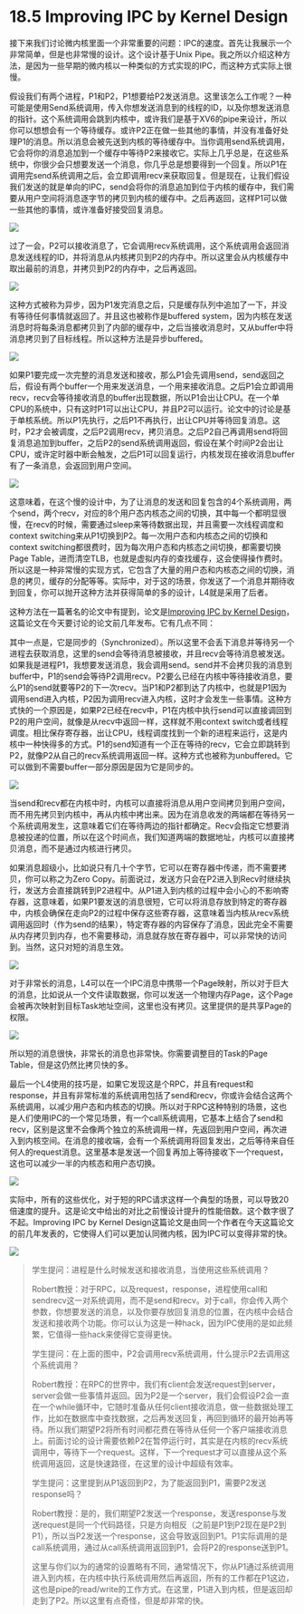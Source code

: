 # 18.5 Improving IPC by Kernel Design

接下来我们讨论微内核里面一个非常重要的问题：IPC的速度。首先让我展示一个非常简单，但是也非常慢的设计。这个设计基于Unix Pipe。我之所以介绍这种方法，是因为一些早期的微内核以一种类似的方式实现的IPC，而这种方式实际上很慢。

假设我们有两个进程，P1和P2，P1想要给P2发送消息。这里该怎么工作呢？一种可能是使用Send系统调用，传入你想发送消息到的线程的ID，以及你想发送消息的指针。这个系统调用会跳到内核中，或许我们是基于XV6的pipe来设计，所以你可以想想会有一个等待缓存。或许P2正在做一些其他的事情，并没有准备好处理P1的消息。所以消息会被先送到内核的等待缓存中。当你调用send系统调用，它会将你的消息追加到一个缓存中等待P2来接收它。实际上几乎总是，在这些系统中，你很少会只想要发送一个消息，你几乎总是想要得到一个回复。所以P1在调用完send系统调用之后，会立即调用recv来获取回复。但是现在，让我们假设我们发送的就是单向的IPC，send会将你的消息追加到位于内核的缓存中，我们需要从用户空间将消息逐字节的拷贝到内核的缓存中。之后再返回，这样P1可以做一些其他的事情，或许准备好接受回复消息。

![](../.gitbook/assets/image%20%28808%29.png)

过了一会，P2可以接收消息了，它会调用recv系统调用，这个系统调用会返回消息发送线程的ID，并将消息从内核拷贝到P2的内存中。所以这里会从内核缓存中取出最前的消息，并拷贝到P2的内存中，之后再返回。

![](../.gitbook/assets/image%20%28806%29.png)

这种方式被称为异步，因为P1发完消息之后，只是缓存队列中追加了一下，并没有等待任何事情就返回了。并且这也被称作是buffered system，因为内核在发送消息时将每条消息都拷贝到了内部的缓存中，之后当接收消息时，又从buffer中将消息拷贝到了目标线程。所以这种方法是异步buffered。

![](../.gitbook/assets/image%20%28486%29.png)

如果P1要完成一次完整的消息发送和接收，那么P1会先调用send，send返回之后，假设有两个buffer一个用来发送消息，一个用来接收消息。之后P1会立即调用recv，recv会等待接收消息的buffer出现数据，所以P1会出让CPU。在一个单CPU的系统中，只有这时P1可以出让CPU，并且P2可以运行。论文中的讨论是基于单核系统。所以P1先执行，之后P1不再执行，出让CPU并等待回复消息。这时，P2才会被调度，之后P2调用recv，拷贝消息。之后P2自己再调用send将回复消息追加到buffer，之后P2的send系统调用返回，假设在某个时间P2会出让CPU，或许定时器中断会触发，之后P1可以回复运行，内核发现在接收消息buffer有了一条消息，会返回到用户空间。

![](../.gitbook/assets/image%20%28474%29.png)

这意味着，在这个慢的设计中，为了让消息的发送和回复包含的4个系统调用，两个send，两个recv，对应的8个用户态内核态之间的切换，其中每一个都明显很慢，在recv的时候，需要通过sleep来等待数据出现，并且需要一次线程调度和context switching来从P1切换到P2。每一次用户态和内核态之间的切换和context switching都很费时，因为每次用户态和内核态之间切换，都需要切换Page Table，进而清空TLB，也就是虚拟内存的查找缓存，这会使得操作费时。所以这是一种非常慢的实现方式，它包含了大量的用户态和内核态之间的切换，消息的拷贝，缓存的分配等等。实际中，对于这的场景，你发送了一个消息并期待收到回复，你可以抛开这种方法并获得简单的多的设计，L4就是采用了后者。

这种方法在一篇著名的论文中有提到，论文是[Improving IPC by Kernel Design](https://www.cse.unsw.edu.au/~cs9242/19/papers/Liedtke_93.pdf)，这篇论文在今天要讨论的论文前几年发布。它有几点不同：

其中一点是，它是同步的（Synchronized）。所以这里不会丢下消息并等待另一个进程去获取消息，这里的send会等待消息被接收，并且recv会等待消息被发送。如果我是进程P1，我想要发送消息，我会调用send。send并不会拷贝我的消息到buffer中，P1的send会等待P2调用recv。P2要么已经在内核中等待接收消息，要么P1的send就要等P2的下一次recv。当P1和P2都到达了内核中，也就是P1因为调用send进入内核，P2因为调用recv进入内核，这时才会发生一些事情。这种方式快的一个原因是，如果P2已经在recv中，P1在内核中执行send可以直接调回到P2的用户空间，就像是从recv中返回一样，这样就不用context switch或者线程调度。相比保存寄存器，出让CPU，线程调度找到一个新的进程来运行，这是内核中一种快得多的方式。P1的send知道有一个正在等待的recv，它会立即跳转到P2，就像P2从自己的recv系统调用返回一样。这种方式也被称为unbuffered。它可以做到不需要buffer一部分原因是因为它是同步的。

![](../.gitbook/assets/image%20%2862%29.png)

当send和recv都在内核中时，内核可以直接将消息从用户空间拷贝到用户空间，而不用先拷贝到内核中，再从内核中拷出来。因为在消息收发的两端都在等待另一个系统调用发生，这意味着它们在等待两边的指针都确定。Recv会指定它想要消息被投递的位置，所以在这个时间点，我们知道两端的数据地址，内核可以直接拷贝消息，而不是通过内核进行拷贝。

如果消息超级小，比如说只有几十个字节，它可以在寄存器中传递，而不需要拷贝，你可以称之为Zero Copy。前面说过，发送方只会在P2进入到Recv时继续执行，发送方会直接跳转到P2进程中。从P1进入到内核的过程中会小心的不影响寄存器，这意味着，如果P1要发送的消息很短，它可以将消息存放到特定的寄存器中，内核会确保在走向P2的过程中保存这些寄存器，这意味着当内核从recv系统调用返回时（作为send的结果），特定寄存器的内容保存了消息，因此完全不需要从内存拷贝到内存，也不需要移动，消息就存放在寄存器中，可以非常快的访问到。当然，这只对短的消息生效。

![](../.gitbook/assets/image%20%28447%29.png)

对于非常长的消息，L4可以在一个IPC消息中携带一个Page映射，所以对于巨大的消息，比如说从一个文件读取数据，你可以发送一个物理内存Page，这个Page会被再次映射到目标Task地址空间，这里也没有拷贝。这里提供的是共享Page的权限。

![](../.gitbook/assets/image%20%28621%29.png)

所以短的消息很快，非常长的消息也非常快。你需要调整目的Task的Page Table，但是这仍然比拷贝快的多。

最后一个L4使用的技巧是，如果它发现这是个RPC，并且有request和response，并且有非常标准的系统调用包括了send和recv，你或许会结合这两个系统调用，以减少用户态和内核态的切换。所以对于RPC这种特别的场景，这也是人们使用IPC的一个常见场景，有一个call系统调用，它基本上结合了send和recv，区别是这里不会像两个独立的系统调用一样，先返回到用户空间，再次进入到内核空间。在消息的接收端，会有一个系统调用将回复发出，之后等待来自任何人的request消息。这里基本是发送一个回复再加上等待接收下一个request，这也可以减少一半的内核态和用户态切换。

![](../.gitbook/assets/image%20%28394%29.png)

实际中，所有的这些优化，对于短的RPC请求这样一个典型的场景，可以导致20倍速度的提升。这是论文中给出的对比之前慢设计提升的性能倍数。这个数字很了不起。Improving  IPC by Kernel Design这篇论文是由同一个作者在今天这篇论文的前几年发表的，它使得人们可以更加认同微内核，因为IPC可以变得非常的快。

![](../.gitbook/assets/image%20%28350%29.png)

> 学生提问：进程是什么时候发送和接收消息，当使用这些系统调用？
>
> Robert教授：对于RPC，以及request，response，进程使用call和sendrecv这一对系统调用，而不是send和recv。对于call，你会传入两个参数，你想要发送的消息，以及你要存放回复消息的位置，在内核中会结合发送和接收两个功能。你可以认为这是一种hack，因为IPC使用的是如此频繁，它值得一些hack来使得它变得更快。
>
> 学生提问：在上面的图中，P2会调用recv系统调用，什么提示P2去调用这个系统调用？
>
> Robert教授：在RPC的世界中，我们有client会发送request到server，server会做一些事情并返回。因为P2是一个server，我们会假设P2会一直在一个while循环中，它随时准备从任何client接收消息，做一些数据处理工作，比如在数据库中查找数据，之后再发送回复，再回到循环的最开始再等待。所以我们期望P2将所有时间都花费在等待从任何一个客户端接收消息上。前面讨论的设计需要依赖P2在暂停运行时，其实是在内核的recv系统调用中，等待下一个request。这样，下一个request才可以直接从这个系统调用返回，这是快速路径，在这里的设计中超级有效率。
>
> 学生提问：这里提到从P1返回到P2，为了能返回到P1，需要P2发送response吗？
>
> Robert教授：是的，我们期望P2发送一个response，发送response与发送request是同一个代码路径，只是方向相反（之前是P1到P2现在是P2到P1），所以当P2发送一个response，这会导致返回到P1。P1实际调用的是call系统调用，通过从call系统调用返回到P1，会将P2的response送到P1。
>
> 这里与你们以为的通常的设置略有不同，通常情况下，你从P1通过系统调用进入到内核，在内核中执行系统调用然后再返回，所有的工作都在P1这边，这也是pipe的read/write的工作方式。在这里，P1进入到内核，但是返回却走到了P2。所以这里有点奇怪，但是却非常的快。

